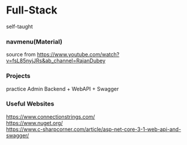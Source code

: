 # Full-Stack
self-taught

### navmenu(Material)
source from https://www.youtube.com/watch?v=fsL85nyjJRs&ab_channel=RajanDubey

### Projects
practice Admin Backend + WebAPI + Swagger 

### Useful Websites 
https://www.connectionstrings.com/ <br />
https://www.nuget.org/ <br />
https://www.c-sharpcorner.com/article/asp-net-core-3-1-web-api-and-swagger/ <br />
